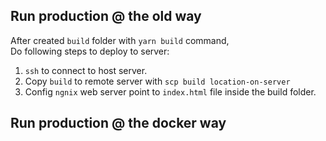 ## Run production @ the old way
After created `build` folder with `yarn build` command, <br />
Do following steps to deploy to server:
1. `ssh` to connect to host server.
2. Copy `build` to remote server with `scp build location-on-server`
3. Config `ngnix` web server point to `index.html` file inside the build folder. 

## Run production @ the docker way 

